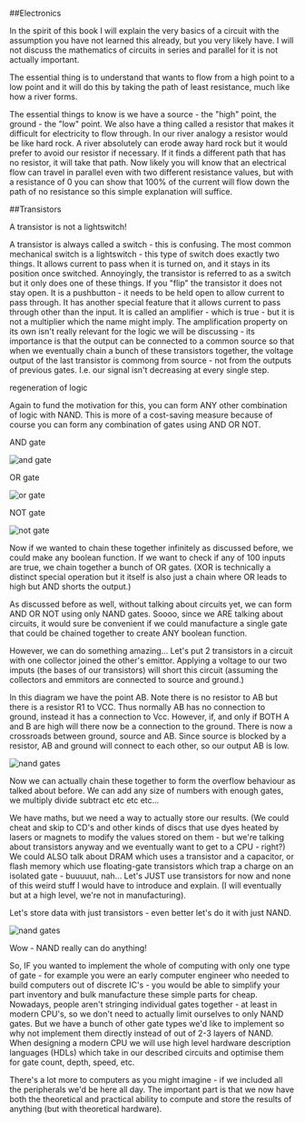 ##Electronics

In the spirit of this book I will explain the very basics of a circuit with the assumption you have not learned this already, but you very likely have. I will not discuss the mathematics of circuits in series and parallel for it is not actually important.

The essential thing is to understand that wants to flow from a high point to a low point and it will do this by taking the path of least resistance, much like how a river forms.

The essential things to know is we have a source - the "high" point, the ground - the "low" point. We also have a thing called a resistor that makes it difficult for electricity to flow through. In our river analogy a resistor would be like hard rock. A river absolutely can erode away hard rock but it would prefer to avoid our resistor if necessary. If it finds a different path that has no resistor, it will take that path.
Now likely you will know that an electrical flow can travel in parallel even with two different resistance values, but with a resistance of 0 you can show that 100% of the current will flow down the path of no resistance so this simple explanation will suffice.

##Transistors

A transistor is not a lightswitch!

A transistor is always called a switch - this is confusing. The most common mechanical switch is a lightswitch - this type of switch does exactly two things. It allows current to pass when it is turned on, and it stays in its position once switched. Annoyingly, the transistor is referred to as a switch but it only does one of these things. If you "flip" the transistor it does not stay open. It is a pushbutton - it needs to be held open to allow current to pass through. It has another special feature that it allows current to pass through other than the input. It is called an amplifier - which is true - but it is not a multiplier which the name might imply. The amplification property on its own isn't really relevant for the logic we will be discussing - its importance is that the output can be connected to a common source so that when we eventually chain a bunch of these transistors together, the voltage output of the last transistor is commong from source - not from the outputs of previous gates. I.e. our signal isn't decreasing at every single step.

regeneration of logic



Again to fund the motivation for this, you can form ANY other combination of logic with NAND. This is more of a cost-saving measure because of course you can form any combination of gates using AND OR NOT.

AND gate

![and gate](https://encrypted-tbn0.gstatic.com/images?q=tbn:ANd9GcS2HpkERX6c4U7G9YUO7Ivx8rUbdUs_U2sSNg&s)

OR gate

![or gate](https://static.wixstatic.com/media/10da4b_ac20ecc6831e4a07a3427fb509ac96da~mv2.png/v1/fill/w_456,h_652,al_c,lg_1,q_85/10da4b_ac20ecc6831e4a07a3427fb509ac96da~mv2.png)

NOT gate

![not gate](https://cdn.prod.website-files.com/6634a8f8dd9b2a63c9e6be83/669d78d482a4499b76f2634b_311277.image0.jpeg)

Now if we wanted to chain these together infinitely as discussed before, we could make any boolean function. If we want to check if any of 100 inputs are true, we chain together a bunch of OR gates. (XOR is technically a distinct special operation but it itself is also just a chain where OR leads to high but AND shorts the output.)

As discussed before as well, without talking about circuits yet, we can form AND OR NOT using only NAND gates. Soooo, since we ARE talking about circuits, it would sure be convenient if we could manufacture a single gate that could be chained together to create ANY boolean function.


However, we can do something amazing...
Let's put 2 transistors in a circuit with one collector joined the other's emittor. Applying a voltage to our two imputs (the bases of our transistors) will short this circuit (assuming the collectors and emmitors are connected to source and ground.)

In this diagram we have the point AB. Note there is no resistor to AB but there is a resistor R1 to VCC. Thus normally AB has no connection to ground, instead it has a connection to Vcc. However, if, and only if BOTH A and B are high will there now be a connection to the ground. There is now a crossroads between ground, source and AB. Since source is blocked by a resistor, AB and ground will connect to each other, so our output AB is low.

![nand gates](https://mathcenter.oxford.emory.edu/site/cs170/nandFromTransistors/nand_gate.jpg)

Now we can actually chain these together to form the overflow behaviour as talked about before. We can add any size of numbers with enough gates, we multiply divide subtract etc etc etc...

We have maths, but we need a way to actually store our results.
(We could cheat and skip to CD's and other kinds of discs that use dyes heated by lasers or magnets to modify the values stored on them - but we're talking about transistors anyway and we eventually want to get to a CPU - right?)
We could ALSO talk about DRAM which uses a transistor and a capacitor, or flash memory which use floating-gate transistors which trap a charge on an isolated gate - buuuuut, nah... Let's JUST use transistors for now and none of this weird stuff I would have to introduce and explain. (I will eventually but at a high level, we're not in manufacturing).

Let's store data with just transistors - even better let's do it with just NAND.

![nand gates](https://sub.allaboutcircuits.com/images/04173.png)
 
Wow - NAND really can do anything!

So, IF you wanted to implement the whole of computing with only one type of gate - for example you were an early computer engineer who needed to build computers out of discrete IC's - you would be able to simplify your part inventory and bulk manufacture these simple parts for cheap.
Nowadays, people aren't stringing individual gates together - at least in modern CPU's, so we don't need to actually limit ourselves to only NAND gates.
But we have a bunch of other gate types we'd like to implement so why not implement them directly instead of out of 2-3 layers of NAND.
When designing a modern CPU we will use high level hardware description languages (HDLs) which take in our described circuits and optimise them for gate count, depth, speed, etc.


There's a lot more to computers as you might imagine - if we included all the peripherals we'd be here all day. The important part is that we now have both the theoretical and practical ability to compute and store the results of anything (but with theoretical hardware).